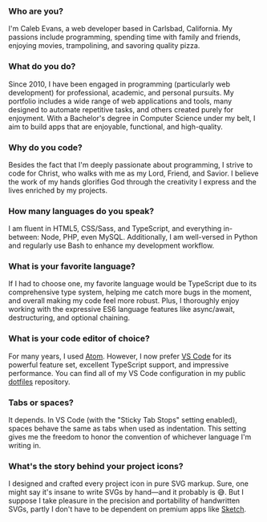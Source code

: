 ### Who are you?

I'm Caleb Evans, a web developer based in Carlsbad, California. My passions
include programming, spending time with family and friends, enjoying movies,
trampolining, and savoring quality pizza.

### What do you do?

Since 2010, I have been engaged in programming (particularly web development)
for professional, academic, and personal pursuits. My portfolio includes a wide
range of web applications and tools, many designed to automate repetitive tasks,
and others created purely for enjoyment. With a Bachelor's degree in Computer
Science under my belt, I aim to build apps that are enjoyable, functional, and
high-quality.

### Why do you code?

Besides the fact that I'm deeply passionate about programming, I strive to code
for Christ, who walks with me as my Lord, Friend, and Savior. I believe the work
of my hands glorifies God through the creativity I express and the lives
enriched by my projects.

### How many languages do you speak?

I am fluent in HTML5, CSS/Sass, and TypeScript, and everything in-between: Node,
PHP, even MySQL. Additionally, I am well-versed in Python and regularly use Bash
to enhance my development workflow.

### What is your favorite language?

If I had to choose one, my favorite language would be TypeScript due to its
comprehensive type system, helping me catch more bugs in the moment, and overall
making my code feel more robust. Plus, I thoroughly enjoy working with the
expressive ES6 language features like async/await, destructuring, and optional
chaining.

### What is your code editor of choice?

For many years, I used [Atom][atom]. However, I now prefer [VS Code][vscode] for
its powerful feature set, excellent TypeScript support, and impressive
performance. You can find all of my VS Code configuration in my public
[dotfiles][dotfiles] repository.

[atom]: https://atom.io/
[vscode]: https://code.visualstudio.com/
[dotfiles]: https://github.com/caleb531/dotfiles

### Tabs or spaces?

It depends. In VS Code (with the "Sticky Tab Stops" setting enabled), spaces
behave the same as tabs when used as indentation. This setting gives me the
freedom to honor the convention of whichever language I'm writing in.

### What's the story behind your project icons?

I designed and crafted every project icon in pure SVG markup. Sure, one might
say it's insane to write SVGs by hand—and it probably is 😅. But I suppose I
take pleasure in the precision and portability of handwritten SVGs, partly I
don't have to be dependent on premium apps like [Sketch][sketch].

[sketch]: https://www.sketch.com/
